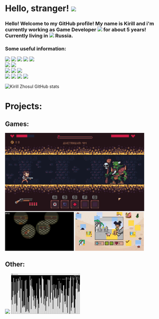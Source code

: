 <h1>
  Hello, stranger!
  <img src="https://emojis.slackmojis.com/emojis/images/1531849430/4246/blob-sunglasses.gif?1531849430" width="40"/> 
</h1>

<div id="about">
  <h3>
    Hello! Welcome to my GitHub profile! My name is Kirill and i'm currently working as Game Developer
    <img src="https://emojis.slackmojis.com/emojis/images/1600706728/10521/meow_code.gif?1600706728" width="20"/>
    for about 5 years! Currently living in 
    <img src="https://image.flaticon.com/icons/png/512/197/197408.png" width="13">
    Russia.
    <br>
  </h3>
</div>

<div id="buttons_lines">
  <h3>
    Some useful information:
  </h3>
  <div id="buttons_line_1">
    <img src="https://img.shields.io/badge/Intersted%20in:-inactive">
    <img src="https://img.shields.io/badge/System%20Administrating-red?logo=linux">
    <img src="https://img.shields.io/badge/Electronics-red?logo=arduino">
    <img src="https://img.shields.io/badge/Programming-red?logo=python">
    <img src="https://img.shields.io/badge/Game Development-red?logo=gamejolt">
  </div>
  <div id="buttons_line_1">
    <img src="https://img.shields.io/badge/Other:-inactive">
    <img src="https://img.shields.io/badge/OS-Windows 10-blue?logo=windows">
  </div>
  <div id="buttons_line_2">
    <img src="https://img.shields.io/badge/Stack:-inactive">
    <img src="https://img.shields.io/badge/GML-5%20Years-green?">
    <img src="https://img.shields.io/badge/Python-1%20Year-orange?logo=python">
  </div>
  <div id="buttons_line_3">
     <img src="https://img.shields.io/badge/Contacts-inactive">
     <a href=https://vk.com/kirillzhosul><img src="https://img.shields.io/badge/VKontakte-blue?logo=vk"></a>
     <a href=https://t.me/kirillzhosull><img src="https://img.shields.io/badge/Telegram-blue?logo=telegram"></a>
     <a href=mailto:kodengprivate@gmail.com><img src="https://img.shields.io/badge/Mail-blue?logo=gmail"></a>
  </div>
  
  ![Kirill Zhosul GitHub stats](https://github-readme-stats.vercel.app/api?username=kirillzhosul&count_private=true&theme=kacho_ga)
  
</div>



<div id="previews">
  <h1> Projects:</h1>
  
  <h2> Games: </h2>
  <a href=https://github.com/kirillzhosul/gamemaker-oldtunnel><img src="oldtunnel.gif" width=91%></a>
  <a href=https://github.com/kirillzhosul/gamemaker-dear-diary><img src="deardiary.jpg" width=45%></a>
  <a href=https://github.com/kirillzhosul/gamemaker-beach-anime-day><img src="beachanimeday.jpg" width=45%></a> 
  <h2> Other: </h2>
  <a href=https://github.com/kirillzhosul/gamemaker-world-generation><img src="generation.gif" width=27%></a>
  <a href=https://github.com/kirillzhosul/gamemaker-sorting-visualization><img src="sortings.gif" width=45%></a>
</div>
